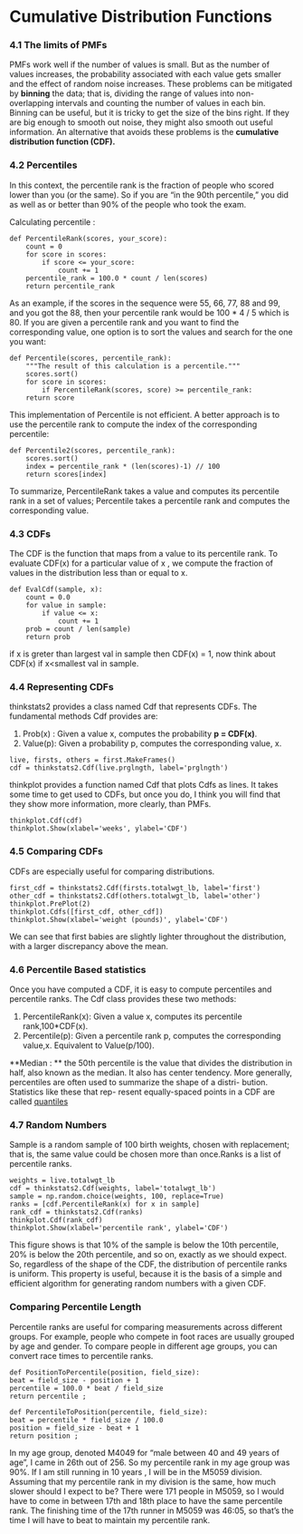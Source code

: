 # Cumulative Distribution Functions

### 4.1 The limits of PMFs 
PMFs  work  well  if  the  number  of  values  is  small.   But  as  the  number  of values increases, the probability
associated with each value gets smaller and the effect of random noise increases.
These problems can be mitigated by **binning** the data; that is, dividing the range of values into non-overlapping
intervals and counting the number of values in each bin.  Binning can be useful, but it is tricky to get the size
of the bins right.  If they are big enough to smooth out noise, they might also smooth out useful information.
An alternative that avoids these problems is the **cumulative distribution function (CDF).**

### 4.2 Percentiles
In this context, the percentile rank is the fraction of people who scored lower than you (or the same). So
if you are “in the 90th percentile,” you did as well as or better than 90% of the people who took the exam.

Calculating percentile :
```
def PercentileRank(scores, your_score):
    count = 0
    for score in scores:
        if score <= your_score:
            count += 1
    percentile_rank = 100.0 * count / len(scores)
    return percentile_rank
```
As an example, if the scores in the sequence were 55, 66, 77, 88 and 99, and you got the 88,  then your percentile
rank would be 100 * 4 / 5 which is 80.
If you are given a percentile rank and you want to find the corresponding value, one option is to sort the values and
search for the one you want:
```
def Percentile(scores, percentile_rank):
    """The result of this calculation is a percentile."""
    scores.sort()
    for score in scores:
        if PercentileRank(scores, score) >= percentile_rank:
    return score
```
This implementation of Percentile is not efficient. A better approach is to use the percentile rank to compute the
index of the corresponding percentile:
```
def Percentile2(scores, percentile_rank):
    scores.sort()
    index = percentile_rank * (len(scores)-1) // 100
    return scores[index]
```
 To  summarize, PercentileRank takes a value and computes its percentile rank in a set of values; Percentile
takes a percentile rank and computes the corresponding value.

### 4.3 CDFs
The CDF is the function that maps from a value to its percentile rank. To evaluate CDF(x) for a particular value of x
, we compute the fraction of values in the distribution less than or equal to x.
```
def EvalCdf(sample, x):
    count = 0.0
    for value in sample:
        if value <= x:
            count += 1
    prob = count / len(sample)
    return prob
```
if x is greter than largest val in sample then CDF(x) = 1, now think about CDF(x) if x<smallest val in sample.

### 4.4 Representing CDFs
thinkstats2 provides a class named Cdf that represents CDFs. The fundamental methods Cdf provides are:
1. Prob(x) : Given a value x, computes the probability **p = CDF(x)**.
2. Value(p): Given a probability p, computes the corresponding value, x.
```
live, firsts, others = first.MakeFrames()
cdf = thinkstats2.Cdf(live.prglngth, label='prglngth')
```
thinkplot provides a function named Cdf that plots Cdfs as lines. It takes some time to get used to CDFs, but once
you do, I think you will find that they show more information, more clearly, than PMFs.
```
thinkplot.Cdf(cdf)
thinkplot.Show(xlabel='weeks', ylabel='CDF')
```

### 4.5 Comparing CDFs
CDFs are especially useful for comparing distributions. 
```
first_cdf = thinkstats2.Cdf(firsts.totalwgt_lb, label='first')
other_cdf = thinkstats2.Cdf(others.totalwgt_lb, label='other')
thinkplot.PrePlot(2)
thinkplot.Cdfs([first_cdf, other_cdf])
thinkplot.Show(xlabel='weight (pounds)', ylabel='CDF')
```
We can see that first babies are slightly lighter throughout the distribution,
with a larger discrepancy above the mean.

### 4.6 Percentile Based statistics
Once you have computed a CDF, it is easy to compute percentiles and percentile ranks.  The Cdf class provides these
two methods:
1. PercentileRank(x): Given  a  value x, computes  its  percentile  rank,100*CDF(x).
2. Percentile(p): Given a percentile rank p, computes the corresponding value,x. Equivalent to Value(p/100).

**Median : ** the 50th percentile is the value that divides the distribution in half, also known as the
median. It also has center tendency. More generally, percentiles are often used to summarize the shape of a distri-
bution.  Statistics  like  these  that  rep-
resent equally-spaced points in a CDF are called [quantiles](https://en.wikipedia.org/wiki/Quantile)

### 4.7 Random Numbers
Sample is a random sample of 100 birth weights, chosen with replacement; that is, the same value could be chosen
more than once.Ranks is a list of percentile ranks.
```
weights = live.totalwgt_lb
cdf = thinkstats2.Cdf(weights, label='totalwgt_lb')
sample = np.random.choice(weights, 100, replace=True)
ranks = [cdf.PercentileRank(x) for x in sample]
rank_cdf = thinkstats2.Cdf(ranks)
thinkplot.Cdf(rank_cdf)
thinkplot.Show(xlabel='percentile rank', ylabel='CDF')
```
This figure shows is that 10% of the sample is below the 10th percentile, 20% is below the 20th percentile, and so on,
exactly as we should expect. So, regardless of the shape of the CDF, the distribution of percentile ranks
is uniform.  This property is useful, because it is the basis of a simple and efficient algorithm for generating
random numbers with a given CDF.

### Comparing Percentile Length
Percentile  ranks  are  useful  for  comparing  measurements  across  different
groups.  For example, people who compete in foot races are usually grouped
by  age  and  gender.   To  compare  people  in  different  age  groups,  you  can
convert race times to percentile ranks.
```
def PositionToPercentile(position, field_size):
beat = field_size - position + 1
percentile = 100.0 * beat / field_size
return percentile ;

def PercentileToPosition(percentile, field_size):
beat = percentile * field_size / 100.0
position = field_size - beat + 1
return position ;
```
In my age group, denoted M4049 for “male between 40 and 49 years of age”,
I came in 26th out of 256.  So my percentile rank in my age group was 90%.
If I am still running in 10 years , I will be in the M5059
division.  Assuming that my percentile rank in my division is the same, how
much slower should I expect to be?
There were 171 people in M5059, so I would have to come in between 17th
and 18th place to have the same percentile rank.  The finishing time of the
17th runner in M5059 was 46:05,  so that’s the time I will have to beat to
maintain my percentile rank.